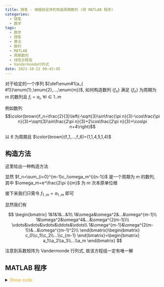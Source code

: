 ```yaml
---
title: 随笔 - 根据给定序列构造周期数列 (附 MATLAB 程序)
categories:
  - 随笔
  - 数学
tags:
  - 数学
  - 随笔
  - 算法
  - 数列
  - MATLAB
  - 周期数列
  - 线性方程组
  - Vandermonde行列式
date: 2021-10-21 00:43:45
---
```


对于给定的一个序列 $[\def\enum#1{a_{ #1}}\enum{1},\enum{2},...,\enum{m}]$, 如何构造数列 $\{f_n\}$ 满足 $\{f_n\}$ 为周期为 $m$ 的数列且 $f_i=a_i,~\forall i\in 1..m$

例如数列
$$\color{brown}f_n=\frac{2}{3}\left(-\sqrt{3}\sin\frac{\pi n}{3}-\cos\frac{\pi n}{3}+\sqrt{3}\sin\frac{2\pi n}{3}+2\cos\frac{2\pi n}{3}+\cos\pi n+4\right)$$

以 6 为周期且 $\color{brown}(f_1,...,f_6)=(1,1,4,5,1,4)$

<!-- more -->

## 构造方法

这里给出一种构造方法

显然 $f_n=\sum_{i=0}^{m-1}c_i\omega_m^{i(n-1)}$ 是一个周期为 $m$ 的数列, 其中 $\omega_m=e^\frac{2\pi i}{m}$ 为 $m$ 次本原单位根

接下来我们只需令 $f_{1..m}=a_{1..m}$ 即可

显然我们有

$$
\begin{bmatrix}
  1&1&1&...&1\\
  1&\omega&\omega^2&...&\omega^{m-1}\\
  1&\omega^2&\omega^4&...&\omega^{2(m-1)}\\
  \vdots&\vdots&\vdots&\ddots&\vdots\\
  1&\omega^{m-1}&\omega^{2(m-1)}&...&\omega^{(m-1)^2}\\
\end{bmatrix}\begin{bmatrix}
  c_0\\c_1\\c_2\\...\\c_{m-1}
\end{bmatrix}=\begin{bmatrix}
  a_1\\a_2\\a_3\\...\\a_m
\end{bmatrix}
$$

注意到系数矩阵为 Vandermonde 行列式, 故该方程组一定有唯一解

## MATLAB 程序

<details>
<summary><font color='orange'>Show code</font></summary>

{% include_code lang:matlab draft-014/cycle_sequence_generator.m %}

</details>
